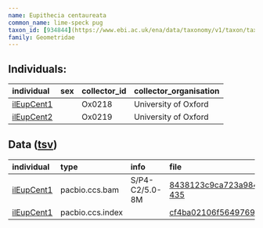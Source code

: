 ```yaml
---
name: Eupithecia centaureata
common_name: lime-speck pug
taxon_id: [934844](https://www.ebi.ac.uk/ena/data/taxonomy/v1/taxon/tax-id/934844)order: Lepidoptera
family: Geometridae
---
```


## Individuals:

| individual | sex | collector_id | collector_organisation |
| :--------- | :-: | :----------- | :--------------------- |
| [ilEupCent1](ilEupCent1.md) |  | Ox0218 | University of Oxford |
| [ilEupCent2](ilEupCent2.md) |  | Ox0219 | University of Oxford |

## Data ([tsv](Eupithecia_centaureata_data.tsv))

| individual | type | info | file |
| :--------- | :--- | :--- | :--- |
| [ilEupCent1](ilEupCent1.md) | pacbio.ccs.bam | S/P4-C2/5.0-8M | [8438123c9ca723a984eb8ee9016bade7-435](https://darwin.cog.sanger.ac.uk/insects/Eupithecia_centaureata/ilEupCent1/genomic_data/pacbio/m64089_200201_113052.ccs.bam) |
| [ilEupCent1](ilEupCent1.md) | pacbio.ccs.index |  | [cf4ba02106f5649769d86b06998986c7](https://darwin.cog.sanger.ac.uk/insects/Eupithecia_centaureata/ilEupCent1/genomic_data/pacbio/m64089_200201_113052.ccs.bam.pbi) |
